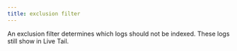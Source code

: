 ```yaml
---
title: exclusion filter
---
```

An exclusion filter determines which logs should not be indexed. These logs still show in Live Tail.